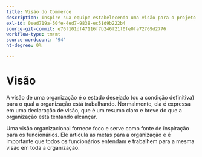 ```yaml
---
title: Visão do Commerce
description: Inspire sua equipe estabelecendo uma visão para o projeto do Adobe Commerce.
exl-id: 0eed719a-50fe-4ed7-9838-ec51d9b222b4
source-git-commit: e76f101df47116f7b246f21f0fe0fa72769d2776
workflow-type: tm+mt
source-wordcount: '94'
ht-degree: 0%

---
```


# Visão

A visão de uma organização é o estado desejado (ou a condição definitiva) para o qual a organização está trabalhando. Normalmente, ela é expressa em uma declaração de visão, que é um resumo claro e breve do que a organização está tentando alcançar.

Uma visão organizacional fornece foco e serve como fonte de inspiração para os funcionários. Ele articula as metas para a organização&#x200B; e é importante que todos os funcionários entendam e trabalhem para a mesma visão em toda a organização.

